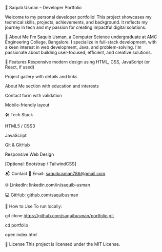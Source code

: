 💼 Saquib Usman – Developer Portfolio


Welcome to my personal developer portfolio! This project showcases my technical skills, projects, achievements, and background. It reflects my journey in tech and my passion for creating impactful digital solutions.



🧠 About Me
I'm Saquib Usman, a Computer Science undergraduate at AMC Engineering College, Bangalore. I specialize in full-stack development, with a keen interest in web development, Java, and problem-solving. I'm passionate about building user-focused, efficient, and creative solutions.



🚀 Features
Responsive modern design using HTML, CSS, JavaScript (or React, if used)

Project gallery with details and links

About Me section with education and interests

Contact form with validation

Mobile-friendly layout

🛠️ Tech Stack


HTML5 / CSS3

JavaScript 

Git & GitHub

Responsive Web Design

[Optional: Bootstrap / TailwindCSS]


📬 Contact
📧 Email: saquibusman786@gmail.com

🌐 LinkedIn: linkedin.com/in/saquib-usman

💻 GitHub: github.com/saquibusman

📌 How to Use
To run locally:


git clone https://github.com/saquibusman/portfolio.git


cd portfolio

open index.html


📄 License
This project is licensed under the MIT License.
